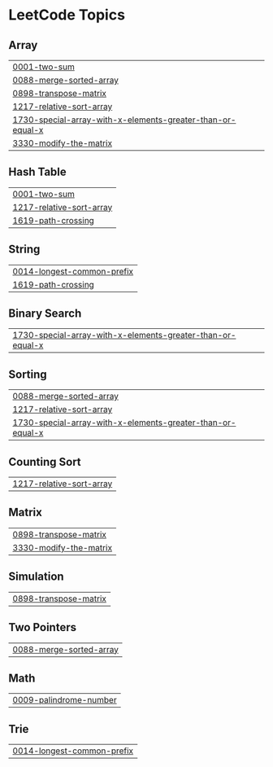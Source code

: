 <!---LeetCode Topics Start-->
# LeetCode Topics
## Array
|  |
| ------- |
| [0001-two-sum](https://github.com/Neilnarnaware/Kotlin-Leetcode/tree/master/0001-two-sum) |
| [0088-merge-sorted-array](https://github.com/Neilnarnaware/Kotlin-Leetcode/tree/master/0088-merge-sorted-array) |
| [0898-transpose-matrix](https://github.com/Neilnarnaware/Kotlin-Leetcode/tree/master/0898-transpose-matrix) |
| [1217-relative-sort-array](https://github.com/Neilnarnaware/Kotlin-Leetcode/tree/master/1217-relative-sort-array) |
| [1730-special-array-with-x-elements-greater-than-or-equal-x](https://github.com/Neilnarnaware/Kotlin-Leetcode/tree/master/1730-special-array-with-x-elements-greater-than-or-equal-x) |
| [3330-modify-the-matrix](https://github.com/Neilnarnaware/Kotlin-Leetcode/tree/master/3330-modify-the-matrix) |
## Hash Table
|  |
| ------- |
| [0001-two-sum](https://github.com/Neilnarnaware/Kotlin-Leetcode/tree/master/0001-two-sum) |
| [1217-relative-sort-array](https://github.com/Neilnarnaware/Kotlin-Leetcode/tree/master/1217-relative-sort-array) |
| [1619-path-crossing](https://github.com/Neilnarnaware/Kotlin-Leetcode/tree/master/1619-path-crossing) |
## String
|  |
| ------- |
| [0014-longest-common-prefix](https://github.com/Neilnarnaware/Kotlin-Leetcode/tree/master/0014-longest-common-prefix) |
| [1619-path-crossing](https://github.com/Neilnarnaware/Kotlin-Leetcode/tree/master/1619-path-crossing) |
## Binary Search
|  |
| ------- |
| [1730-special-array-with-x-elements-greater-than-or-equal-x](https://github.com/Neilnarnaware/Kotlin-Leetcode/tree/master/1730-special-array-with-x-elements-greater-than-or-equal-x) |
## Sorting
|  |
| ------- |
| [0088-merge-sorted-array](https://github.com/Neilnarnaware/Kotlin-Leetcode/tree/master/0088-merge-sorted-array) |
| [1217-relative-sort-array](https://github.com/Neilnarnaware/Kotlin-Leetcode/tree/master/1217-relative-sort-array) |
| [1730-special-array-with-x-elements-greater-than-or-equal-x](https://github.com/Neilnarnaware/Kotlin-Leetcode/tree/master/1730-special-array-with-x-elements-greater-than-or-equal-x) |
## Counting Sort
|  |
| ------- |
| [1217-relative-sort-array](https://github.com/Neilnarnaware/Kotlin-Leetcode/tree/master/1217-relative-sort-array) |
## Matrix
|  |
| ------- |
| [0898-transpose-matrix](https://github.com/Neilnarnaware/Kotlin-Leetcode/tree/master/0898-transpose-matrix) |
| [3330-modify-the-matrix](https://github.com/Neilnarnaware/Kotlin-Leetcode/tree/master/3330-modify-the-matrix) |
## Simulation
|  |
| ------- |
| [0898-transpose-matrix](https://github.com/Neilnarnaware/Kotlin-Leetcode/tree/master/0898-transpose-matrix) |
## Two Pointers
|  |
| ------- |
| [0088-merge-sorted-array](https://github.com/Neilnarnaware/Kotlin-Leetcode/tree/master/0088-merge-sorted-array) |
## Math
|  |
| ------- |
| [0009-palindrome-number](https://github.com/Neilnarnaware/Kotlin-Leetcode/tree/master/0009-palindrome-number) |
## Trie
|  |
| ------- |
| [0014-longest-common-prefix](https://github.com/Neilnarnaware/Kotlin-Leetcode/tree/master/0014-longest-common-prefix) |
<!---LeetCode Topics End-->

